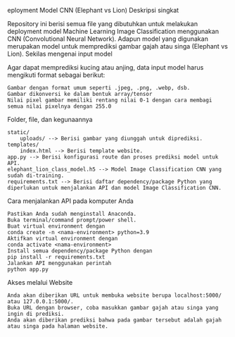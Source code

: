 eployment Model CNN (Elephant vs Lion)
Deskripsi singkat

Repository ini berisi semua file yang dibutuhkan untuk melakukan deployment model Machine Learning Image Classification menggunakan CNN (Convolutional Neural Network). Adapun model yang digunakan merupakan model untuk memprediksi gambar gajah atau singa (Elephant vs Lion).
Sekilas mengenai input model

Agar dapat memprediksi kucing atau anjing, data input model harus mengikuti format sebagai berikut:

    Gambar dengan format umum seperti .jpeg, .png, .webp, dsb.
    Gambar dikonversi ke dalam bentuk array/tensor
    Nilai pixel gambar memiliki rentang nilai 0-1 dengan cara membagi semua nilai pixelnya dengan 255.0

Folder, file, dan kegunaannya

    static/
        uploads/ --> Berisi gambar yang diunggah untuk diprediksi.
    templates/
        index.html --> Berisi template website.
    app.py --> Berisi konfigurasi route dan proses prediksi model untuk API.
    elephant_lion_class_model.h5 --> Model Image Classification CNN yang sudah di-training.
    requirements.txt --> Berisi daftar dependency/package Python yang diperlukan untuk menjalankan API dan model Image Classification CNN.

Cara menjalankan API pada komputer Anda

    Pastikan Anda sudah menginstall Anaconda.
    Buka terminal/command prompt/power shell.
    Buat virtual environment dengan
    conda create -n <nama-environment> python=3.9
    Aktifkan virtual environment dengan
    conda activate <nama-environment>
    Install semua dependency/package Python dengan
    pip install -r requirements.txt
    Jalankan API menggunakan perintah
    python app.py

Akses melalui Website

    Anda akan diberikan URL untuk membuka website berupa localhost:5000/ atau 127.0.0.1:5000/.
    Buka URL dengan browser, coba masukkan gambar gajah atau singa yang ingin di prediksi.
    Anda akan diberikan prediksi bahwa pada gambar tersebut adalah gajah atau singa pada halaman website.
